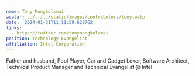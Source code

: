 ```yaml
---
name: Tony Mongkolsmai
avatar: ../../../static/images/contributors/tony.webp
date: '2024-01-31T11:11:59.629762'
links:
  - https://twitter.com/tonymongkolsmai
position: Technology Evangelist
affiliation: Intel Corporation
---
```


Father and husband, Pool Player, Car and Gadget Lover, Software Architect, Technical Product Manager and Technical 
Evangelist @ Intel
